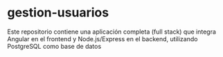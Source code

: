 # gestion-usuarios
Este repositorio contiene una aplicación completa (full stack) que integra Angular en el frontend y Node.js/Express en el backend, utilizando PostgreSQL como base de datos
